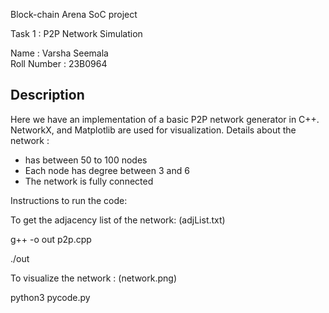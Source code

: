 Block-chain Arena SoC project

Task 1 :  P2P Network Simulation

Name : Varsha Seemala  
Roll Number : 23B0964

## Description

Here we have an implementation of a basic P2P network generator in C++. NetworkX, and Matplotlib are used for visualization.
Details about the network :
- has between 50 to 100 nodes
- Each node has degree between 3 and 6
- The network is fully connected

Instructions to run the code:

To get the adjacency list of the network: (adjList.txt)

 g++ -o out p2p.cpp
 
 ./out

To visualize the network : (network.png)

 python3 pycode.py
